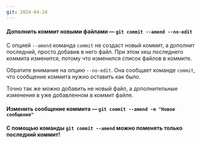 ```yaml
---
git: 2024-04-24
---
```

#### Дополнить коммит новыми файлами — `git commit --amend --no-edit`

С опцией `--amend` команда `commit` не создаст новый коммит, а дополнит последний, просто добавив в него файл. При этом хеш последнего коммита изменится, потому что изменился список файлов в коммите.

Обратите внимание на опцию `--no-edit`. Она сообщает команде `commit`, что сообщение коммита нужно оставить как было.

Точно так же можно добавить не новый файл, а дополнительные изменения в уже добавленном в коммит файле.

#### Изменить сообщение коммита — `git commit --amend -m "Новое сообщение"`



**C помощью команды `git commit --amend` можно поменять только последний коммит!**